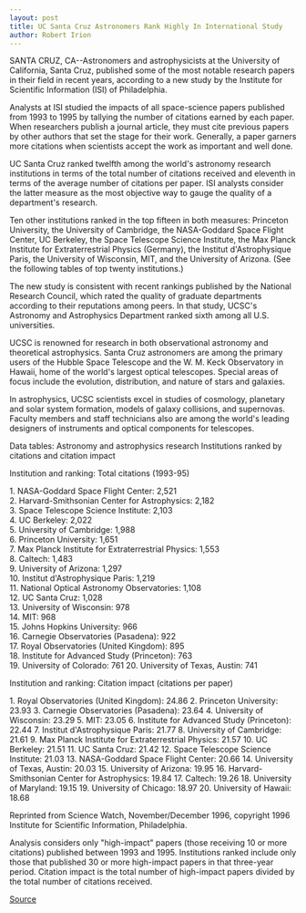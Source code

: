 ```yaml
---
layout: post
title: UC Santa Cruz Astronomers Rank Highly In International Study
author: Robert Irion
---
```


SANTA CRUZ, CA--Astronomers and astrophysicists at the  University of California, Santa Cruz, published some of the most  notable research papers in their field in recent years, according to a  new study by the Institute for Scientific Information (ISI) of  Philadelphia.

Analysts at ISI studied the impacts of all space-science  papers published from 1993 to 1995 by tallying the number of  citations earned by each paper. When researchers publish a journal  article, they must cite previous papers by other authors that set the  stage for their work. Generally, a paper garners more citations when  scientists accept the work as important and well done.

UC Santa Cruz ranked twelfth among the world's astronomy  research institutions in terms of the total number of citations  received and eleventh in terms of the average number of citations  per paper. ISI analysts consider the latter measure as the most  objective way to gauge the quality of a department's research.

Ten other institutions ranked in the top fifteen in both  measures: Princeton University, the University of Cambridge, the  NASA-Goddard Space Flight Center, UC Berkeley, the Space Telescope  Science Institute, the Max Planck Institute for Extraterrestrial  Physics (Germany), the Institut d'Astrophysique Paris, the  University of Wisconsin, MIT, and the University of Arizona. (See the  following tables of top twenty institutions.)

The new study is consistent with recent rankings published by  the National Research Council, which rated the quality of graduate  departments according to their reputations among peers. In that  study, UCSC's Astronomy and Astrophysics Department ranked sixth  among all U.S. universities.

UCSC is renowned for research in both observational  astronomy and theoretical astrophysics. Santa Cruz astronomers are  among the primary users of the Hubble Space Telescope and the W. M.  Keck Observatory in Hawaii, home of the world's largest optical  telescopes. Special areas of focus include the evolution,  distribution, and nature of stars and galaxies.

In astrophysics, UCSC scientists excel in studies of  cosmology, planetary and solar system formation, models of galaxy  collisions, and supernovas. Faculty members and staff technicians  also are among the world's leading designers of instruments and  optical components for telescopes.

Data tables: Astronomy and astrophysics research Institutions ranked by citations and citation impact

Institution and ranking: Total citations (1993-95)

1\. NASA-Goddard Space Flight Center: 2,521  
2\. Harvard-Smithsonian Center for Astrophysics: 2,182  
3\. Space Telescope Science Institute: 2,103  
4\. UC Berkeley: 2,022  
5\. University of Cambridge: 1,988  
6\. Princeton University: 1,651  
7\. Max Planck Institute for Extraterrestrial Physics: 1,553  
8\. Caltech: 1,483  
9\. University of Arizona: 1,297  
10\. Institut d'Astrophysique Paris: 1,219  
11\. National Optical Astronomy Observatories: 1,108  
12\. UC Santa Cruz: 1,028  
13\. University of Wisconsin: 978  
14\. MIT: 968  
15\. Johns Hopkins University: 966  
16\. Carnegie Observatories (Pasadena): 922  
17\. Royal Observatories (United Kingdom): 895  
18\. Institute for Advanced Study (Princeton): 763  
19\. University of Colorado: 761 
20\. University of Texas, Austin: 741

Institution and ranking: Citation impact (citations per paper)

1\. Royal Observatories (United Kingdom): 24.86 
2\. Princeton University: 23.93 
3\. Carnegie Observatories (Pasadena): 23.64 
4\. University of Wisconsin: 23.29 
5\. MIT: 23.05 
6\. Institute for Advanced Study (Princeton): 22.44 
7\. Institut d'Astrophysique Paris: 21.77 
8\. University of Cambridge: 21.61 
9\. Max Planck Institute for Extraterrestrial Physics: 21.57 
10\. UC Berkeley: 21.51 
11\. UC Santa Cruz: 21.42 
12\. Space Telescope Science Institute: 21.03 
13\. NASA-Goddard Space Flight Center: 20.66 
14\. University of Texas, Austin: 20.03 
15\. University of Arizona: 19.95 
16\. Harvard-Smithsonian Center for Astrophysics: 19.84 
17\. Caltech: 19.26 
18\. University of Maryland: 19.15 
19\. University of Chicago: 18.97 
20\. University of Hawaii: 18.68

Reprinted from Science Watch, November/December 1996, copyright  1996 Institute for Scientific Information, Philadelphia.

Analysis considers only "high-impact" papers (those receiving 10 or  more citations) published between 1993 and 1995. Institutions  ranked include only those that published 30 or more high-impact  papers in that three-year period. Citation impact is the total number  of high-impact papers divided by the total number of citations  received.

[Source](http://www1.ucsc.edu/news_events/press_releases/archive/96-97/01-97/011597-Astronomy_departmen.html "Permalink to 011597-Astronomy_departmen")
